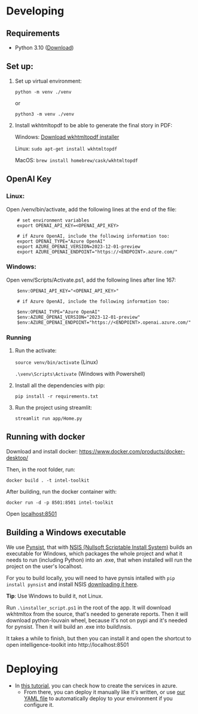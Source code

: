 # Developing 

## Requirements

- Python 3.10 ([Download](https://www.python.org/downloads/))

## Set up:
1. Set up virtual environment:

    `python -m venv ./venv`

    or
    
    `python3 -m venv ./venv`

2. Install wkhtmltopdf to be able to generate the final story in PDF:

    Windows: [Download wkhtmltopdf installer](https://wkhtmltopdf.org/downloads.html)

    Linux:  `sudo apt-get install wkhtmltopdf`

    MacOS: `brew install homebrew/cask/wkhtmltopdf`

## OpenAI Key

### Linux:
Open /venv/bin/activate, add the following lines at the end of the file:
```
    # set environment variables
    export OPENAI_API_KEY=<OPENAI_API_KEY>

    # if Azure OpenAI, include the following information too:
    export OPENAI_TYPE="Azure OpenAI"
    export AZURE_OPENAI_VERSION=2023-12-01-preview
    export AZURE_OPENAI_ENDPOINT="https://<ENDPOINT>.azure.com/"
```

### Windows:
Open venv/Scripts/Activate.ps1, add the following lines after line 167:
```
    $env:OPENAI_API_KEY="<OPENAI_API_KEY>"

    # if Azure OpenAI, include the following information too:

    $env:OPENAI_TYPE="Azure OpenAI"
    $env:AZURE_OPENAI_VERSION="2023-12-01-preview"
    $env:AZURE_OPENAI_ENDPOINT="https://<ENDPOINT>.openai.azure.com/"
``` 

### Running

1. Run the activate: 

    `source venv/bin/activate`  (Linux)

    `.\venv\Scripts\Activate` (Windows with Powershell)

2. Install all the dependencies with pip:

    `pip install -r requirements.txt`

3. Run the project using streamlit: 

    
    `streamlit run app/Home.py`


## Running with docker

Download and install docker: https://www.docker.com/products/docker-desktop/

Then, in the root folder, run:

`docker build . -t intel-toolkit`

After building, run the docker container with:

`docker run -d -p 8501:8501 intel-toolkit`

Open [localhost:8501](http://localhost:8501)

## Building a Windows executable

We use [Pynsist](https://pynsist.readthedocs.io/en/latest/), that with [NSIS (Nullsoft Scriptable Install System)](https://nsis.sourceforge.io/) builds an executable for Windows, which packages the whole project and what it needs to run (including Python) into an .exe, that when installed will run the project on the user's localhost.

For you to build locally, you will need to have pynsis intalled with `pip install pynsist` and install NSIS [downloading it here](https://nsis.sourceforge.io/Main_Page).

**Tip**: Use Windows to build it, not Linux.

Run `.\installer_script.ps1` in the root of the app.
It will download wkhtmltox from the source, that's needed to generate reports. 
Then it will download python-louvain wheel, because it's not on pypi and it's needed for pynsist.
Then it will build an .exe into build\nsis.

It takes a while to finish, but then you can install it and open the shortcut to open intelligence-toolkit into http://localhost:8501

# Deploying

- In [this tutorial](https://dev.to/keneojiteli/deploy-a-docker-app-to-app-services-on-azure-5d3h), you can check how to create the services in azure.
    - From there, you can deploy it manually like it's written, or use [our YAML file](/.vsts-ci.yml) to automatically deploy to your environment if you configure it. 